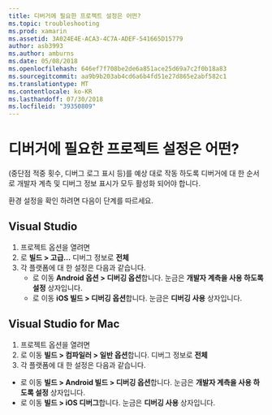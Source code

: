 ```yaml
---
title: 디버거에 필요한 프로젝트 설정은 어떤?
ms.topic: troubleshooting
ms.prod: xamarin
ms.assetid: 3A024E4E-ACA3-4C7A-ADEF-541665D15779
author: asb3993
ms.author: amburns
ms.date: 05/08/2018
ms.openlocfilehash: 646ef7f708be2de6a851ace25d69a7c2f0b18a83
ms.sourcegitcommit: aa9b9b203ab4cd6a6b4fd51e27d865e2abf582c1
ms.translationtype: MT
ms.contentlocale: ko-KR
ms.lasthandoff: 07/30/2018
ms.locfileid: "39350809"
---
```

# <a name="what-project-settings-are-required-for-the-debugger"></a>디버거에 필요한 프로젝트 설정은 어떤?

(중단점 적중 횟수, 디버그 로그 표시 등)를 예상 대로 작동 하도록 디버거에 대 한 순서로 개발자 계측 및 디버그 정보 표시가 모두 활성화 되어야 합니다.

환경 설정을 확인 하려면 다음이 단계를 따르세요.

## <a name="visual-studio"></a>Visual Studio
1. 프로젝트 옵션을 열려면
2. 로 **빌드 > 고급...** 디버그 정보로 **전체**
3. 각 플랫폼에 대 한 설정은 다음과 같습니다.
   - 로 이동 **Android 옵션 > 디버깅 옵션**합니다. 눈금은 **개발자 계측을 사용 하도록 설정** 상자입니다.
   - 로 이동 **iOS 빌드 > 디버깅 옵션**합니다. 눈금은 **디버깅 사용** 상자입니다.

## <a name="visual-studio-for-mac"></a>Visual Studio for Mac
1. 프로젝트 옵션을 열려면
2. 로 이동 **빌드 > 컴파일러 > 일반 옵션**합니다. 디버그 정보로 **전체**
3. 각 플랫폼에 대 한 설정은 다음과 같습니다.
  - 로 이동 **빌드 > Android 빌드 > 디버깅 옵션**합니다. 눈금은 **개발자 계측을 사용 하도록 설정** 상자입니다.
  - 로 이동 **빌드 > iOS 디버그**합니다. 눈금은 **디버깅 사용** 상자입니다.

